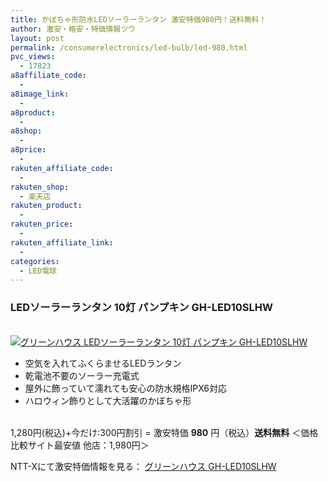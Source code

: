 ```yaml
---
title: かぼちゃ形防水LEDソーラーランタン 激安特価980円！送料無料！
author: 激安・格安・特価情報ツウ
layout: post
permalink: /consumerelectronics/led-bulb/led-980.html
pvc_views:
  - 17823
a8affiliate_code:
  -
a8image_link:
  -
a8product:
  -
a8shop:
  -
a8price:
  -
rakuten_affiliate_code:
  -
rakuten_shop:
  - 楽天店
rakuten_product:
  -
rakuten_price:
  -
rakuten_affiliate_link:
  -
categories:
  - LED電球
---
```

### LEDソーラーランタン 10灯 パンプキン GH-LED10SLHW

<div class="img-bg2 img_L">
  <a href="//px.a8.net/svt/ejp?a8mat=ZYP6S+8IMA3E+S1Q+BWGDT&#038;a8ejpredirect=//nttxstore.jp/_II_GH14824484" target="_blank"><br /> <img border="0" alt="グリーンハウス LEDソーラーランタン 10灯 パンプキン GH-LED10SLHW" src="//i1.wp.com/image.nttxstore.jp/l2_images/G/GH/GH14824484.jpg?w=120" data-recalc-dims="1" /></a>
</div>

<!--more-->

  * 空気を入れてふくらませるLEDランタン
  * 乾電池不要のソーラー充電式
  * 屋外に飾っていて濡れても安心の防水規格IPX6対応
  * ハロウィン飾りとして大活躍のかぼちゃ形

<br clear="all" />1,280円(税込)+今だけ:300円割引 = 激安特価 <span class="tokka-price"><strong>980</strong></span> 円（税込）**送料無料**
＜価格比較サイト最安値 他店：1,980円＞

NTT-Xにて激安特価情報を見る： <span class="fs150p"><a href="//px.a8.net/svt/ejp?a8mat=ZYP6S+8IMA3E+S1Q+BWGDT&#038;a8ejpredirect=//nttxstore.jp/_II_GH14824484" target="_blank">グリーンハウス GH-LED10SLHW</a></span>